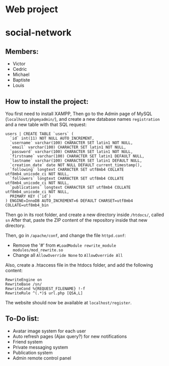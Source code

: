 # Web project
# social-network

## Members:
* Victor
* Cedric
* Michael
* Baptiste
* Louis

## How to install the project:

You first need to install XAMPP, 
Then go to the Admin page of MySQL (`localhost/phpmyadmin/`), and create a new database names `registration` and a new table with that SQL request:
```
users | CREATE TABLE `users` (
  `id` int(11) NOT NULL AUTO_INCREMENT,
  `username` varchar(100) CHARACTER SET latin1 NOT NULL,
  `email` varchar(100) CHARACTER SET latin1 NOT NULL,
  `password` varchar(100) CHARACTER SET latin1 NOT NULL,
  `firstname` varchar(100) CHARACTER SET latin1 DEFAULT NULL,
  `lastname` varchar(100) CHARACTER SET latin1 DEFAULT NULL,
  `creation_date` date NOT NULL DEFAULT current_timestamp(),
  `following` longtext CHARACTER SET utf8mb4 COLLATE utf8mb4_unicode_ci NOT NULL,
  `followers` longtext CHARACTER SET utf8mb4 COLLATE utf8mb4_unicode_ci NOT NULL,
  `publications` longtext CHARACTER SET utf8mb4 COLLATE utf8mb4_unicode_ci NOT NULL,
  PRIMARY KEY (`id`)
) ENGINE=InnoDB AUTO_INCREMENT=6 DEFAULT CHARSET=utf8mb4 COLLATE=utf8mb4_bin
```

Then go in its root folder, and create a new directory inside `/htdocs/`, called `sn`
After that, paste the ZIP content of the repository inside that new directory.

Then, go in `/apache/conf`, and change the file `httpd.conf`:
* Remove the '#' from `#LoadModule rewrite_module modules/mod_rewrite.so`
* Change all `AllowOverride None` to `AllowOverride All`

Also, create a .htaccess file in the htdocs folder, and add the following content:
```
RewriteEngine on
RewriteBase /sn/
RewriteCond %{REQUEST_FILENAME} !-f
RewriteRule ^(.*)$ url.php [QSA,L]
```

The website should now be available at `localhost/register`.

## To-Do list:
* Avatar image system for each user
* Auto refresh pages (Ajax query?) for new notifications
* Friend system
* Private messaging system
* Publication system
* Admin remote control panel
